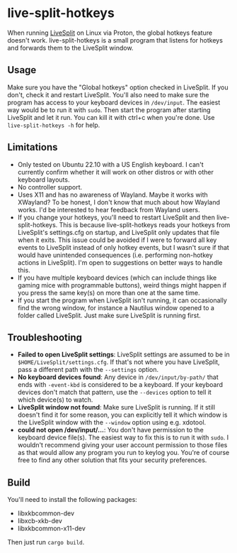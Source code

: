 # live-split-hotkeys

When running [LiveSplit](https://livesplit.org/) on Linux via Proton, the global hotkeys feature doesn't work.
live-split-hotkeys is a small program that listens for hotkeys and forwards them to the LiveSplit window.

## Usage

Make sure you have the "Global hotkeys" option checked in LiveSplit. If you don't, check it and restart LiveSplit.
You'll also need to make sure the program has access to your keyboard devices in `/dev/input`. The easiest way would be
to run it with `sudo`. Then start the program after starting LiveSplit and let it run. You can kill it with ctrl+c when
you're done. Use `live-split-hotkeys -h` for help.

## Limitations

* Only tested on Ubuntu 22.10 with a US English keyboard. I can't currently confirm whether it will work on other
  distros or with other keyboard layouts.
* No controller support.
* Uses X11 and has no awareness of Wayland. Maybe it works with XWayland? To be honest, I don't know that much about how
  Wayland works. I'd be interested to hear feedback from Wayland users.
* If you change your hotkeys, you'll need to restart LiveSplit and then live-split-hotkeys. This is because
  live-split-hotkeys reads your hotkeys from LiveSplit's settings.cfg on startup, and LiveSplit only updates that file
  when it exits. This issue could be avoided if I were to forward all key events to LiveSplit instead of only hotkey
  events, but I wasn't sure if that would have unintended consequences (i.e. performing non-hotkey actions in
  LiveSplit). I'm open to suggestions on better ways to handle this.
* If you have multiple keyboard devices (which can include things like gaming mice with programmable buttons), weird
  things might happen if you press the same key(s) on more than one at the same time.
* If you start the program when LiveSplit isn't running, it can occasionally find the wrong window, for instance a
  Nautilus window opened to a folder called LiveSplit. Just make sure LiveSplit is running first.

## Troubleshooting

* **Failed to open LiveSplit settings**: LiveSplit settings are assumed to be in `$HOME/LiveSplit/settings.cfg`. If
  that's not where you have LiveSplit, pass a different path with the `--settings` option.
* **No keyboard devices found**: Any device in `/dev/input/by-path/` that ends with `-event-kbd` is considered to be a
  keyboard. If your keyboard devices don't match that pattern, use the `--devices` option to tell it which device(s) to
  watch.
* **LiveSplit window not found**: Make sure LiveSplit is running. If it still doesn't find it for some reason, you can
  explicitly tell it which window is the LiveSplit window with the `--window` option using e.g. xdotool.
* **could not open /dev/input/...**: You don't have permission to the keyboard device file(s). The easiest way
  to fix this is to run it with `sudo`. I wouldn't recommend giving your user account permission to those files as that
  would allow any program you run to keylog you. You're of course free to find any other solution that fits your
  security preferences.

## Build

You'll need to install the following packages:

* libxkbcommon-dev
* libxcb-xkb-dev
* libxkbcommon-x11-dev

Then just run `cargo build`.